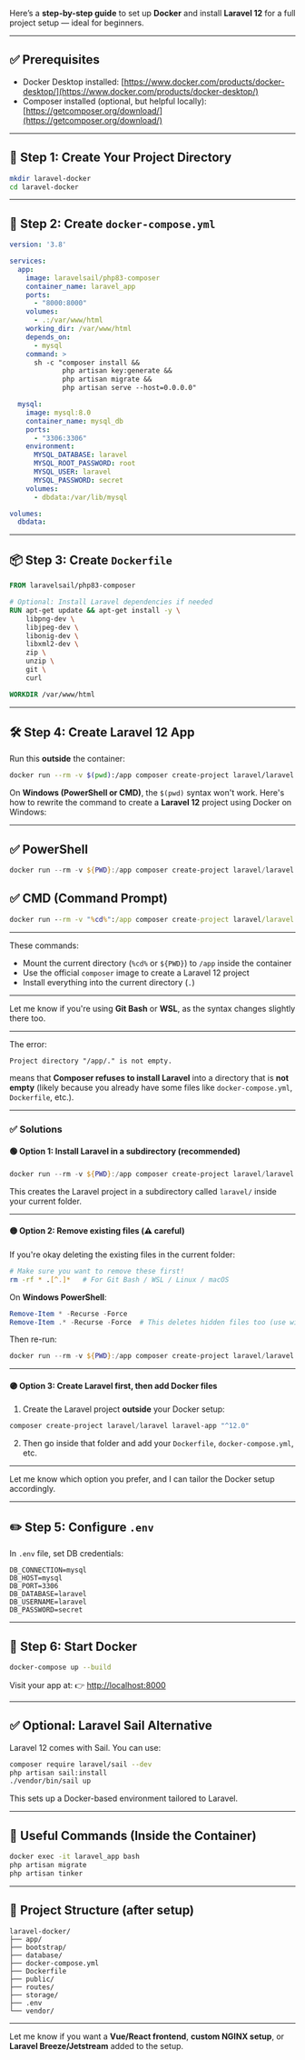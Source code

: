 Here’s a **step-by-step guide** to set up **Docker** and install **Laravel 12** for a full project setup — ideal for beginners.

---

## ✅ Prerequisites

* Docker Desktop installed: [https://www.docker.com/products/docker-desktop/](https://www.docker.com/products/docker-desktop/)
* Composer installed (optional, but helpful locally): [https://getcomposer.org/download/](https://getcomposer.org/download/)

---

## 🔧 Step 1: Create Your Project Directory

```bash
mkdir laravel-docker
cd laravel-docker
```

---

## 🐳 Step 2: Create `docker-compose.yml`

```yaml
version: '3.8'

services:
  app:
    image: laravelsail/php83-composer
    container_name: laravel_app
    ports:
      - "8000:8000"
    volumes:
      - .:/var/www/html
    working_dir: /var/www/html
    depends_on:
      - mysql
    command: >
      sh -c "composer install &&
             php artisan key:generate &&
             php artisan migrate &&
             php artisan serve --host=0.0.0.0"

  mysql:
    image: mysql:8.0
    container_name: mysql_db
    ports:
      - "3306:3306"
    environment:
      MYSQL_DATABASE: laravel
      MYSQL_ROOT_PASSWORD: root
      MYSQL_USER: laravel
      MYSQL_PASSWORD: secret
    volumes:
      - dbdata:/var/lib/mysql

volumes:
  dbdata:
```

---

## 📦 Step 3: Create `Dockerfile`

```dockerfile
FROM laravelsail/php83-composer

# Optional: Install Laravel dependencies if needed
RUN apt-get update && apt-get install -y \
    libpng-dev \
    libjpeg-dev \
    libonig-dev \
    libxml2-dev \
    zip \
    unzip \
    git \
    curl

WORKDIR /var/www/html
```

---

## 🛠 Step 4: Create Laravel 12 App

Run this **outside** the container:

```bash
docker run --rm -v $(pwd):/app composer create-project laravel/laravel:^12.0 .
```

On **Windows (PowerShell or CMD)**, the `$(pwd)` syntax won't work. Here's how to rewrite the command to create a **Laravel 12** project using Docker on Windows:

---

## ✅ PowerShell

```powershell
docker run --rm -v ${PWD}:/app composer create-project laravel/laravel:^12.0 .
```

## ✅ CMD (Command Prompt)

```cmd
docker run --rm -v "%cd%":/app composer create-project laravel/laravel:^12.0 .
```

---

These commands:

* Mount the current directory (`%cd%` or `${PWD}`) to `/app` inside the container
* Use the official `composer` image to create a Laravel 12 project
* Install everything into the current directory (`.`)

---

Let me know if you're using **Git Bash** or **WSL**, as the syntax changes slightly there too.


---

The error:

```
Project directory "/app/." is not empty.
```

means that **Composer refuses to install Laravel** into a directory that is **not empty** (likely because you already have some files like `docker-compose.yml`, `Dockerfile`, etc.).

---

### ✅ Solutions

#### 🟢 Option 1: Install Laravel in a subdirectory (recommended)

```powershell
docker run --rm -v ${PWD}:/app composer create-project laravel/laravel:^12.0 laravel
```

This creates the Laravel project in a subdirectory called `laravel/` inside your current folder.

---

#### 🟡 Option 2: Remove existing files (⚠️ careful)

If you're okay deleting the existing files in the current folder:

```bash
# Make sure you want to remove these first!
rm -rf * .[^.]*   # For Git Bash / WSL / Linux / macOS
```

On **Windows PowerShell**:

```powershell
Remove-Item * -Recurse -Force
Remove-Item .* -Recurse -Force  # This deletes hidden files too (use with caution!)
```

Then re-run:

```powershell
docker run --rm -v ${PWD}:/app composer create-project laravel/laravel:^12.0 .
```

---

#### 🟣 Option 3: Create Laravel first, then add Docker files

1. Create the Laravel project **outside** your Docker setup:

```powershell
composer create-project laravel/laravel laravel-app "^12.0"
```

2. Then go inside that folder and add your `Dockerfile`, `docker-compose.yml`, etc.

---

Let me know which option you prefer, and I can tailor the Docker setup accordingly.


---

## ✏️ Step 5: Configure `.env`

In `.env` file, set DB credentials:

```dotenv
DB_CONNECTION=mysql
DB_HOST=mysql
DB_PORT=3306
DB_DATABASE=laravel
DB_USERNAME=laravel
DB_PASSWORD=secret
```

---

## 🚀 Step 6: Start Docker

```bash
docker-compose up --build
```

Visit your app at:
👉 [http://localhost:8000](http://localhost:8000)

---

## ✅ Optional: Laravel Sail Alternative

Laravel 12 comes with Sail. You can use:

```bash
composer require laravel/sail --dev
php artisan sail:install
./vendor/bin/sail up
```

This sets up a Docker-based environment tailored to Laravel.

---

## 🧪 Useful Commands (Inside the Container)

```bash
docker exec -it laravel_app bash
php artisan migrate
php artisan tinker
```

---

## 📁 Project Structure (after setup)

```
laravel-docker/
├── app/
├── bootstrap/
├── database/
├── docker-compose.yml
├── Dockerfile
├── public/
├── routes/
├── storage/
├── .env
└── vendor/
```

---

Let me know if you want a **Vue/React frontend**, **custom NGINX setup**, or **Laravel Breeze/Jetstream** added to the setup.
